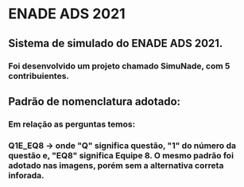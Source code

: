 # ENADE ADS 2021

## Sistema de simulado do ENADE ADS 2021.

### Foi desenvolvido um projeto chamado SimuNade, com 5 contribuientes.

## Padrão de nomenclatura adotado:

### Em relação as perguntas temos:
### Q1E_EQ8 -> onde "Q" significa questão, "1" do número da questão e, "EQ8" significa Equipe 8. O mesmo padrão foi adotado nas imagens, porém sem a alternativa correta inforada.


